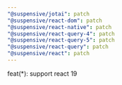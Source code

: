 ```yaml
---
"@suspensive/jotai": patch
"@suspensive/react-dom": patch
"@suspensive/react-native": patch
"@suspensive/react-query-4": patch
"@suspensive/react-query-5": patch
"@suspensive/react-query": patch
"@suspensive/react": patch
---
```


feat(*): support react 19
